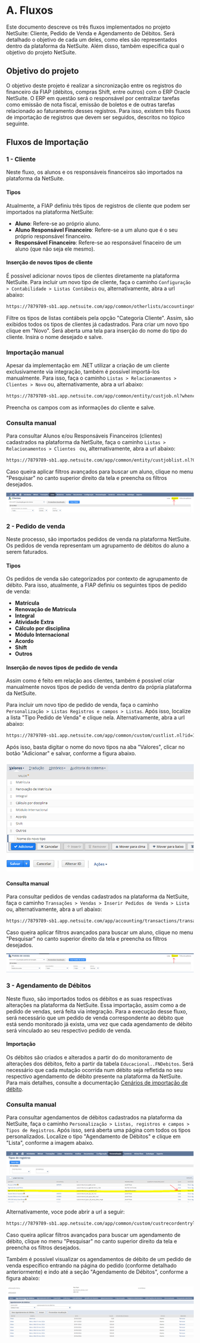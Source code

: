 # A. Fluxos

Este documento descreve os três fluxos implementados no projeto NetSuite: Cliente, Pedido de Venda e Agendamento de Débitos. Será detalhado o objetivo de cada um deles, como eles são representados dentro da plataforma da NetSuite. Além disso, também especifica qual o objetivo do projeto NetSuite.


## Objetivo do projeto

O objetivo deste projeto é realizar a sincronização entre os registros do financeiro da FIAP (débitos, compras Shift, entre outros) com o ERP Oracle NetSuite. O ERP em questão será o responsável por centralizar tarefas como emissão de nota fiscal, emissão de boletos e de outras tarefas relacionado ao faturamento desses registros. Para isso, existem três fluxos de importação de registros que devem ser seguidos, descritos no tópico seguinte.


## Fluxos de Importação

### 1 - Cliente
Neste fluxo, os alunos e os responsáveis financeiros são importados na plataforma da NetSuite.

#### Tipos
Atualmente, a FIAP definiu três tipos de registros de cliente que podem ser importados na plataforma NetSuite:

- **Aluno**: Refere-se ao próprio aluno.
- **Aluno Responsável Financeiro**: Refere-se a um aluno que é o seu próprio responsável financeiro.
- **Responsável Financeiro**: Refere-se ao responsável finaceiro de um aluno (que não seja ele mesmo).

#### Inserção de novos tipos de cliente

É possível adicionar novos tipos de clientes diretamente na plataforma NetSuite. Para incluir um novo tipo de cliente, faça o caminho `Configuração > Contabilidade > Listas Contábeis` ou, alternativamente, abra a url abaixo:

```bash
https://7879789-sb1.app.netsuite.com/app/common/otherlists/accountingotherlists.nl?whence=
```

Filtre os tipos de listas contábeis pela opção "Categoria Cliente". Assim, são exibidos todos os tipos de clientes já cadastrados. Para criar um novo tipo clique em "Novo". Será aberta uma tela para inserção do nome do tipo do cliente. Insira o nome desejado e salve.

### Importação manual
Apesar da implementação em .NET utilizar a criação de um cliente exclusivamente via integração, também é possível importá-los manualmente. Para isso, faça o caminho `Listas > Relacionamentos > Clientes > Novo` ou, alternativamente, abra a url abaixo:

```bash
https://7879789-sb1.app.netsuite.com/app/common/entity/custjob.nl?whence=
```

Preencha os campos com as informações do cliente e salve. 

### Consulta manual
Para consultar Alunos e/ou Responsáveis Financeiros (clientes) cadastrados na plataforma da NetSuite, faça o caminho `Listas > Relacionamentos > Clientes ` ou, alternativamente, abra a url abaixo:

```bash
https://7879789-sb1.app.netsuite.com/app/common/entity/custjoblist.nl?Customer_STAGE=CUSTOMER&whence=
```

Caso queira aplicar filtros avançados para buscar um aluno, clique no menu "Pesquisar" no canto superior direito da tela e preencha os filtros desejados.

![Search Customer](images/fluxos/search_customer.png)

### 2 - Pedido de venda

Neste processo, são importados pedidos de venda na plataforma NetSuite. Os pedidos de venda representam um agrupamento de débitos do aluno a serem faturados.

#### Tipos
Os pedidos de venda são categorizados por contexto de agrupamento de débito. Para isso, atualmente, a FIAP definiu os seguintes tipos de pedido de venda:

- **Matrícula**
- **Renovação de Matrícula**
- **Integral**
- **Atividade Extra**
- **Cálculo por disciplina**
- **Módulo Internacional**
- **Acordo**
- **Shift**
- **Outros**

#### Inserção de novos tipos de pedido de venda

Assim como é feito em relação aos clientes, também é possível criar manualmente novos tipos de pedido de venda dentro da própria plataforma da NetSuite.

Para incluir um novo tipo de pedido de venda, faça o caminho `Personalização > Listas Registros e campos > Listas`. Após isso, localize a lista "Tipo Pedido de Venda" e clique nela. Alternativamente, abra a url abaixo:

```bash
https://7879789-sb1.app.netsuite.com/app/common/custom/custlist.nl?id=1034&e=T&ord=T
```

Após isso, basta digitar o nome do novo tipos na aba "Valores", clicar no botão "Adicionar" e salvar, conforme a figura abaixo.

![Add Sales Order Type](images/fluxos/add_so_type.png)

####  Consulta manual
Para consultar pedidos de vendas cadastrados na plataforma da NetSuite, faça o caminho `Transações > Vendas > Inserir Pedidos de Venda > Lista` ou, alternativamente, abra a url abaixo:

```bash
https://7879789-sb1.app.netsuite.com/app/accounting/transactions/transactionlist.nl?Transaction_TYPE=SalesOrd&whence=
```

Caso queira aplicar filtros avançados para buscar um aluno, clique no menu "Pesquisar" no canto superior direito da tela e preencha os filtros desejados.

![Search Sales Order](images/fluxos/search_sales_order.png)

### 3 - Agendamento de Débitos

Neste fluxo, são importados todos os débitos e as suas respectivas alterações na plataforma da NetSuite. Essa importação, assim como a de pedido de vendas, será feita via integração. Para a execução desse fluxo, será necessário que um pedido de venda correspondente ao débito que está sendo monitorado já exista, uma vez que cada agendamento de débito será vinculado ao seu respectivo pedido de venda.

#### Importação

Os débitos são criados e alterados a partir do do monitoramento de alterações dos débitos, feito a partir da tabela `Educacional..FNDebitos`. Será necessário que cada mutação ocorrida num débito seja refletida no seu respectivo agendamento de débito presente na plataforma da NetSuite. Para mais detalhes, consulte a documentação [Cenários de importação de débito]().

### Consulta manual
Para consultar agendamentos de débitos cadastrados na plataforma da NetSuite, faça o caminho `Personalização > Listas, registros e campos > Tipos de Registros`. Após isso, será aberta uma página com todos os tipos personalizados. Localize o tipo "Agendamento de Débitos" e clique em "Lista", conforme a imagem abaixo.

![Debit Scheduling](images/fluxos/debit_scheduling.png)


Alternativamente, voce pode abrir a url a seguir:

```bash
https://7879789-sb1.app.netsuite.com/app/common/custom/custrecordentrylist.nl?rectype=926
```


Caso queira aplicar filtros avançados para buscar um agendamento de débito, clique no menu "Pesquisar" no canto superior direito da tela e preencha os filtros desejados.

Também é possível visualizar os agendamentos de débito de um pedido de venda específico entrando na página do pedido (conforme detalhado anteriormente) e indo até a seção "Agendamento de Débitos", conforme a figura abaixo:

![Debit Scheduling SO](images/fluxos/debit_scheduling_so.png)
